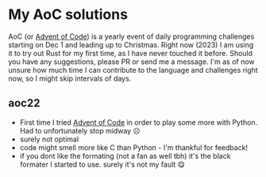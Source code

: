 # My AoC solutions
AoC (or [Advent of Code](https://adventofcode.com/2023)) is a yearly event of daily programming challenges starting on Dec 1 and leading up to Christmas.
Right now (2023) I am using it to try out Rust for my first time, as I have never touched it before. Should you have any suggestions, please PR or send me a message. 
I'm as of now unsure how much time I can contribute to the language and challenges right now, so I might skip intervals of days.


## aoc22
- First time I tried [Advent of Code](https://adventofcode.com/2022) in order to play some more with Python. Had to unfortunately stop midway ☹️
- surely not optimal
- code might smell more like C than Python - I'm thankful for feedback!
- if you dont like the formating (not a fan as well tbh) it's the black formater I started to use. surely it's not my fault 😋
